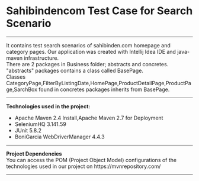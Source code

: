# Sahibindencom Test Case for Search Scenario  
<hr>
It contains test search scenarios of sahibinden.com homepage and category pages.
Our application was created with Intellij Idea IDE and java-maven infrastructure.<br>
There are 2 packages in Business folder; abstracts and concretes. "abstracts" packages contains a class called BasePage.<br>
Classes CategoryPage,FilterByListingDate,HomePage,ProductDetailPage,ProductPage,SarchBox found in concretes packages inherits from BasePage.
<hr>
<b>Technologies used in the project:</b><br>
<ul>
<li>Apache Maven 2.4 Install,Apache Maven 2.7 for Deployment</li>
<li>SeleniumHQ 3.141.59</li>
<li>JUnit 5.8.2</li>
<li>BoniGarcia WebDriverManager 4.4.3</li>
</ul><hr>
<b>Project Dependencies</b><br>
You can access the POM (Project Object Model) configurations of the technologies used in our project on https://mvnrepository.com/ <hr>
